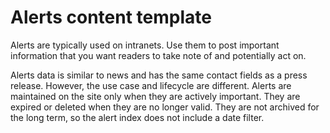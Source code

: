 # Alerts content template

Alerts are typically used on intranets. Use them to post important information that you want readers to take note of and potentially act on.

Alerts data is similar to news and has the same contact fields as a press release. However, the use case and lifecycle are different. Alerts are maintained on the site only when they are actively important. They are expired or deleted when they are no longer valid. They are not archived for the long term, so the alert index does not include a date filter.


